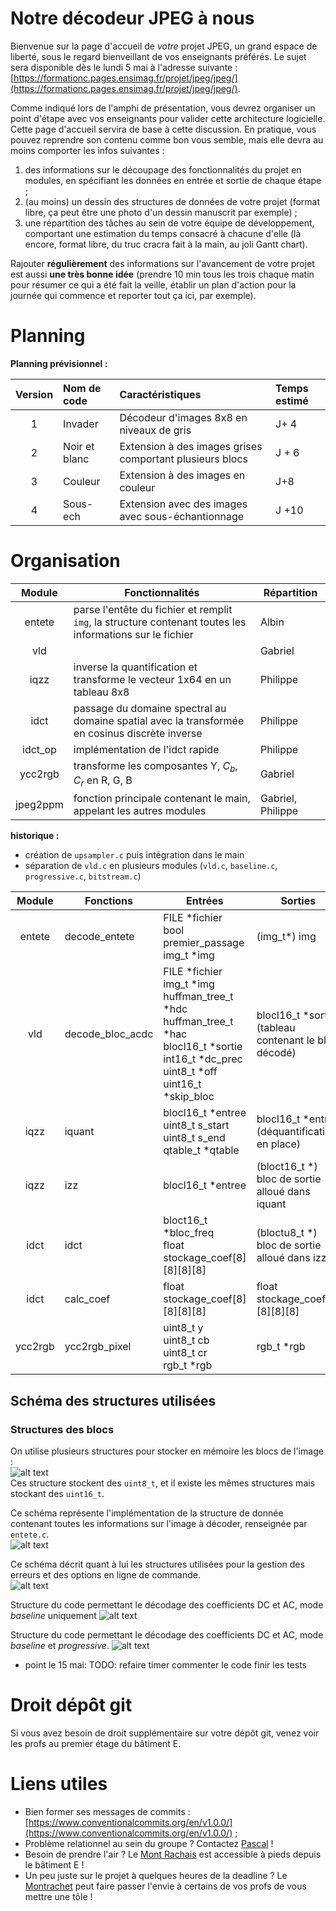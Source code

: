 # Notre décodeur JPEG à nous

Bienvenue sur la page d'accueil de _votre_ projet JPEG, un grand espace de liberté, sous le regard bienveillant de vos enseignants préférés.
Le sujet sera disponible dès le lundi 5 mai à l'adresse suivante : [https://formationc.pages.ensimag.fr/projet/jpeg/jpeg/](https://formationc.pages.ensimag.fr/projet/jpeg/jpeg/).

Comme indiqué lors de l'amphi de présentation, vous devrez organiser un point d'étape avec vos enseignants pour valider cette architecture logicielle.
Cette page d'accueil servira de base à cette discussion. En pratique, vous pouvez reprendre son contenu comme bon vous semble, mais elle devra au moins comporter les infos suivantes :

1. des informations sur le découpage des fonctionnalités du projet en modules, en spécifiant les données en entrée et sortie de chaque étape ;
2. (au moins) un dessin des structures de données de votre projet (format libre, ça peut être une photo d'un dessin manuscrit par exemple) ;
3. une répartition des tâches au sein de votre équipe de développement, comportant une estimation du temps consacré à chacune d'elle (là encore, format libre, du truc cracra fait à la main, au joli Gantt chart).

Rajouter **régulièrement** des informations sur l'avancement de votre projet est aussi **une très bonne idée** (prendre 10 min tous les trois chaque matin pour résumer ce qui a été fait la veille, établir un plan d'action pour la journée qui commence et reporter tout ça ici, par exemple).

# Planning

**Planning prévisionnel :**  

| Version | Nom de code   | Caractéristiques                                         | Temps estimé |
|:-------:|:--------------|:---------------------------------------------------------|:-------------|
| 1       | Invader       | Décodeur d'images 8x8 en niveaux de gris                 | J+ 4         |
| 2       | Noir et blanc | Extension à des images grises comportant plusieurs blocs | J + 6        |
| 3       | Couleur       | Extension à des images en couleur                        | J+8          |
| 4       | Sous-ech      | Extension avec des images avec sous-échantionnage        | J +10        |


# Organisation

| Module   | Fonctionnalités                                                                                           | Répartition       |
|:--------:|-----------------------------------------------------------------------------------------------------------|-------------------|
| entete   | parse l'entête du fichier et remplit `img`, la structure contenant toutes les informations sur le fichier | Albin             |
| vld      |                                                                                                           | Gabriel           |
| iqzz     | inverse la quantification et transforme le vecteur 1x64 en un tableau 8x8                                 | Philippe          |
| idct     | passage du domaine spectral au domaine spatial avec la transformée en cosinus discrète inverse            | Philippe          |
| idct_op  | implémentation de l'idct rapide                                                                           | Philippe          |
| ycc2rgb  | transforme les composantes Y, $C_b$, $C_r$ en R, G, B                                                     | Gabriel           |
| jpeg2ppm | fonction principale contenant le main, appelant les autres modules                                        | Gabriel, Philippe |

**historique :**  
* création de `upsampler.c` puis intégration dans le main  
* séparation de `vld.c` en plusieurs modules (`vld.c`, `baseline.c`, `progressive.c`, `bitstream.c`)  
	

| Module  | Fonctions        | Entrées                                                                                                                                                                 | Sorties                                              |
|:-------:|------------------|-------------------------------------------------------------------------------------------------------------------------------------------------------------------------|------------------------------------------------------|
| entete  | decode_entete    | FILE *fichier <br> bool premier_passage <br> img_t *img                                                                                                                 | (img_t*) img                                         |
| vld     | decode_bloc_acdc | FILE *fichier <br> img_t *img <br> huffman_tree_t *hdc <br> huffman_tree_t *hac <br> blocl16_t *sortie <br> int16_t *dc_prec <br> uint8_t *off <br> uint16_t *skip_bloc | blocl16_t *sortie (tableau contenant le bloc décodé) |
| iqzz    | iquant           | blocl16_t *entree <br> uint8_t s_start <br> uint8_t s_end <br> qtable_t *qtable                                                                                         | blocl16_t *entree (déquantification en place)        |
| iqzz    | izz              | blocl16_t *entree                                                                                                                                                       | (bloct16_t *) bloc de sortie alloué dans iquant      |
| idct    | idct             | bloct16_t *bloc_freq <br> float stockage_coef[8][8][8][8]                                                                                                               | (bloctu8_t *) bloc de sortie alloué dans izz         |
| idct    | calc_coef        | float stockage_coef[8][8][8][8]                                                                                                                                         | float stockage_coef[8][8][8][8]                      |
| ycc2rgb | ycc2rgb_pixel    | uint8_t y <br> uint8_t cb <br> uint8_t cr <br> rgb_t *rgb                                                                                                               | rgb_t *rgb                                           |

## Schéma des structures utilisées

### Structures des blocs

On utilise plusieurs structures pour stocker en mémoire les blocs de l'image :  
![alt text](./schemas/diagram_bloc.png)  
Ces structure stockent des `uint8_t`, et il existe les mêmes structures mais stockant des `uint16_t`.  

Ce schéma représente l'implémentation de la structure de donnée contenant toutes les informations sur l'image à décoder, renseignée par `entete.c`.  
![alt text](./schemas/diagram_img.png)  

Ce schéma décrit quant à lui les structures utilisées pour la gestion des erreurs et des options en ligne de commande.  
![alt text](./schemas/diagram_err_opt.png)  

Structure du code permettant le décodage des coefficients DC et AC, mode *baseline* uniquement
![alt text](./schemas/diagram_vld_baseline.svg)  

Structure du code permettant le décodage des coefficients DC et AC, mode *baseline* et *progressive*.
![alt text](./schemas/diagram_vld_full.svg)  



* point le 15 mai:
TODO:
	refaire timer
	commenter le code
	finir les tests
	
# Droit dépôt git

Si vous avez besoin de droit supplémentaire sur votre dépôt git, venez voir les profs au premier étage du bâtiment E.


# Liens utiles

- Bien former ses messages de commits : [https://www.conventionalcommits.org/en/v1.0.0/](https://www.conventionalcommits.org/en/v1.0.0/) ;
- Problème relationnel au sein du groupe ? Contactez [Pascal](https://fr.wikipedia.org/wiki/Pascal,_le_grand_fr%C3%A8re) !
- Besoin de prendre l'air ? Le [Mont Rachais](https://fr.wikipedia.org/wiki/Mont_Rachais) est accessible à pieds depuis le bâtiment E !
- Un peu juste sur le projet à quelques heures de la deadline ? Le [Montrachet](https://www.vinatis.com/achat-vin-puligny-montrachet) peut faire passer l'envie à certains de vos profs de vous mettre une tôle !

